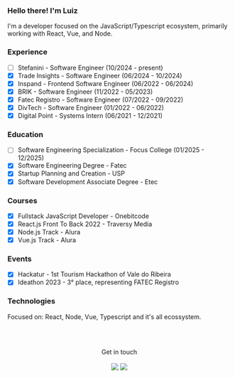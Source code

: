 ### Hello there! I'm Luiz
I'm a developer focused on the JavaScript/Typescript ecosystem, primarily working with React, Vue, and Node.
<!--Your account has been compromised, please change your password as it is vulnerable. Be cautious.-->
### Experience
- [ ] Stefanini - Software Engineer (10/2024 - present)
- [x] Trade Insights - Software Engineer (06/2024 - 10/2024)
- [x] Inspand - Frontend Software Engineer (06/2022 - 06/2024)
- [x] BRIK - Software Engineer (11/2022 - 05/2023)
- [x] Fatec Registro - Software Engineer (07/2022 - 09/2022)
- [x] DivTech - Software Engineer (01/2022 - 06/2022)
- [x] Digital Point - Systems Intern (06/2021 - 12/2021)

### Education
- [ ] Software Engineering Specialization - Focus College (01/2025 - 12/2025)
- [x] Software Engineering Degree - Fatec
- [x] Startup Planning and Creation - USP
- [x] Software Development Associate Degree - Etec

### Courses
- [x] Fullstack JavaScript Developer - Onebitcode
- [x] React.js Front To Back 2022 - Traversy Media
- [x] Node.js Track - Alura
- [x] Vue.js Track - Alura

### Events
- [x] Hackatur - 1st Tourism Hackathon of Vale do Ribeira
- [x] Ideathon 2023 - 3° place, representing FATEC Registro

### Technologies

Focused on: React, Node, Vue, Typescript and it's all ecossystem.


<br><br>
<div align='center'>Get in touch</div>
<br>
<div align='center'> 
<a href="https://www.luizzz.com/" target="_blank"><img src="https://img.shields.io/badge/-Portfolio-%23E4405F?style=for-the-badge&logo=riotgames&logoColor=white" target="_blank"></a>
<!--   <a href="./Luiz_Lopes.pdf" download='Luiz_Lopes.pdf' type='application/pdf'><img src="https://img.shields.io/badge/Resume-%23000000.svg?style=for-the-badge&logo=wikipedia&logoColor=white" target="_blank"></a>  -->
  <a href="https://www.linkedin.com/in/luiz-lopes-30b512218/" target="_blank"><img src="https://img.shields.io/badge/-LinkedIn-%230077B5?style=for-the-badge&logo=linkedin&logoColor=white" target="_blank"></a> 
</div>
